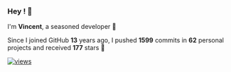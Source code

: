 ### Hey ! 👋

I'm **Vincent**, a seasoned developer 🫡

Since I joined GitHub **13** years ago, I pushed **1599** commits in **62** personal projects and received **177** stars 🥲

[![views](https://komarev.com/ghpvc/?username=vspiewak&style=flat&color=brightgreen&label=views&abbreviated=true)](https://github.com/vspiewak)